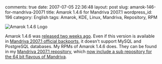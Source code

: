 comments: true
date: 2007-07-05 22:36:48
layout: post
slug: amarok-146-for-mandriva-20071
title: Amarok 1.4.6 for Mandriva 2007.1
wordpress_id: 196
category: English
tags: Amarok, KDE, Linux, Mandriva, Repository, RPM

![Amarok 1.4.6 Logo](http://kevin.deldycke.com/wp-content/uploads/2007/07/amarok1.png)

Amarok 1.4.6 was [released two weeks ago](http://amarok.kde.org/en/node/234). Even if this version is available in [Mandriva 2007.1 official backports](ftp://ftp.proxad.net/pub/Distributions_Linux/MandrivaLinux/official/2007.1/i586/media/main/backports), it doesn't support MySQL and PostgreSQL databases. My RPMs of Amarok 1.4.6 does. They can be found in my [Mandriva 2007.1 repository](http://kevin.deldycke.com/mandriva-rpm-repository/), which [now include a sub repository for the 64 bit flavous of Mandriva](http://kevin.deldycke.com/2007/07/mandriva-20071-rpms-for-x86_64-arch/).
